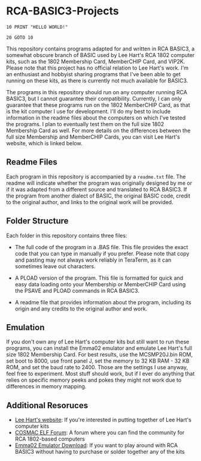 # RCA-BASIC3-Projects
```BASIC
10 PRINT "HELLO WORLD!"

20 GOTO 10
```

This repository contains programs adapted for and written in RCA BASIC3, a somewhat obscure branch of BASIC used by Lee Hart's RCA 1802 computer kits, such as the 1802 Membership Card, MemberCHIP Card, and VIP2K. Please note that this project has no official relation to Lee Hart's work. I'm an enthusiast and hobbyist sharing programs that I've been able to get running on these kits, as there is currently not much available for BASIC3.

The programs in this repository should run on any computer running RCA BASIC3, but I cannot guarantee their compatibility. Currently, I can only guarantee that these programs run on the 1802 MemberCHIP Card, as that is the kit computer I use for development. I'll do my best to include information in the readme files about the computers on which I've tested the programs. I plan to eventually test them on the full size 1802 Membership Card as well. For more details on the differences between the full size Membership and MemberCHIP Cards, you can visit Lee Hart's website, which is linked below.

## Readme Files
Each program in this repository is accompanied by a `readme.txt` file. The readme will indicate whether the program was originally designed by me or if it was adapted from a different source and translated to RCA BASIC3. If the program from another dialect of BASIC, the original BASIC code, credit to the original author, and links to the original work will be provided.

## Folder Structure
Each folder in this repository contains three files:

- The full code of the program in a .BAS file. This file provides the exact code that you can type in manually if you prefer. Please note that copy and pasting may not always work reliably in TeraTerm, as it can sometimes leave out characters.

- A PLOAD version of the program. This file is formatted for quick and easy data loading onto your Membership or MemberCHIP Card using the PSAVE and PLOAD commands in RCA BASIC3.

- A readme file that provides information about the program, including its origin and any credits to the original author and work.

## Emulation

If you don't own any of Lee Hart's computer kits but still want to run these programs, you can install the Emma02 emulator and emulate Lee Hart's full size 1802 Membership Card. For best results, use the MCSMP20J.bin ROM, set boot to 8000, use front panel J, set the memory to 32 KB RAM - 32 KB ROM, and set the baud rate to 2400. Those are the settings I use anyway, feel free to experiment. Most stuff should work, but if I ever do anything that relies on specific memory peeks and pokes they might not work due to differences in memory mapping.

## Additional Resoruces

- [Lee Hart's website](https://sunrise-ev.com): If you're interested in putting together of Lee Hart's computer kits
- [COSMAC ELF Forum](https://groups.io/g/cosmacelf/): A forum where you can find the community for RCA 1802-based computers
- [Emma02 Emulator Download](https://www.emma02.hobby-site.com/download.html): If you want to play around with RCA BASIC3 without having to purchase or solder together any of the kits
